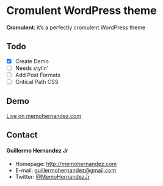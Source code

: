 Cromulent WordPress theme
======
**Cromulent**: it’s a perfectly cromulent WordPress theme

## Todo
- [x] Create Demo
- [ ] Needs stylin'
- [ ] Add Post Formats
- [ ] Critical Path CSS

## Demo
[Live on memohernandez.com](https://memohernandez.com)

## Contact
#### Guillermo Hernandez Jr
* Homepage: http://memohernandez.com
* E-mail: guillermohernandez@gmail.com
* Twitter: [@MemoHernandezJr](https://twitter.com/MemoHernandezJr "MemoHernandezJr on Twitter")
